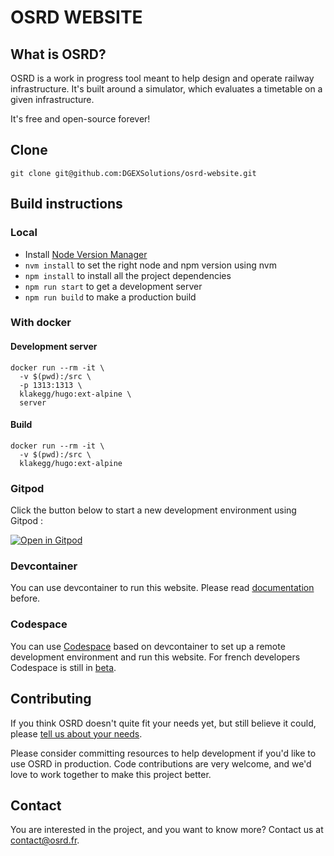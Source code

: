 # OSRD WEBSITE


## What is OSRD?

OSRD is a work in progress tool meant to help design and operate railway infrastructure.
It's built around a simulator, which evaluates a timetable on a given infrastructure.

It's free and open-source forever!


## Clone

`git clone git@github.com:DGEXSolutions/osrd-website.git`

## Build instructions

### Local

- Install [Node Version Manager](https://github.com/nvm-sh/nvm)
- `nvm install` to set the right node and npm version using nvm
- `npm install` to install all the project dependencies
- `npm run start` to get a development server
- `npm run build` to make a production build

### With docker

#### Development server

```
docker run --rm -it \
  -v $(pwd):/src \
  -p 1313:1313 \
  klakegg/hugo:ext-alpine \
  server
```

#### Build

```
docker run --rm -it \
  -v $(pwd):/src \
  klakegg/hugo:ext-alpine
```

### Gitpod

Click the button below to start a new development environment using Gitpod :

[![Open in Gitpod](https://gitpod.io/button/open-in-gitpod.svg)](https://gitpod.io/from-referrer/)

### Devcontainer

You can use devcontainer to run this website.
Please read [documentation](https://code.visualstudio.com/docs/remote/create-dev-container) before.

### Codespace

You can use [Codespace](https://fr.github.com/features/codespaces) based on devcontainer to set up a remote development environment and run this website.
For french developers Codespace is still in [beta](https://fr.github.com/features/codespaces).

## Contributing

If you think OSRD doesn't quite fit your needs yet, but still believe it could,
please [tell us about your needs](https://github.com/DGEXSolutions/osrd/issues/new).

Please consider committing resources to help development if you'd like to use OSRD in production.
Code contributions are very welcome, and we'd love to work together to make this project better.


## Contact

You are interested in the project, and you want to know more? Contact us at <contact@osrd.fr>.
